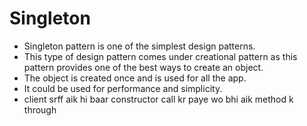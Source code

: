 # Singleton

- Singleton pattern is one of the simplest design patterns.
- This type of design pattern comes under creational pattern as this pattern provides one of the best ways to create an object.
- The object is created once and is used for all the app.
- It could be used for performance and simplicity.
- client srff aik hi baar constructor call kr paye wo bhi aik method k through
